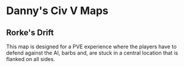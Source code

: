 # Danny's Civ V Maps
## Rorke's Drift
This map is designed for a PVE experience where the players have to defend against the AI, barbs and,
are stuck in a central location that is flanked on all sides.

